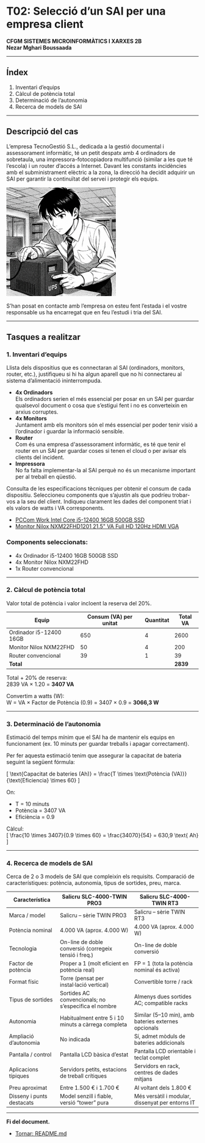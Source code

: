 # T02: Selecció d’un SAI per una empresa client  
**CFGM SISTEMES MICROINFORMÀTICS I XARXES 2B**  
**Nezar Mghari Boussaada**

---

## Índex
1. Inventari d’equips  
2. Càlcul de potència total  
3. Determinació de l’autonomia  
4. Recerca de models de SAI  

---

## Descripció del cas
L’empresa TecnoGestió S.L., dedicada a la gestió documental i assessorament informàtic, té un petit despatx amb 4 ordinadors de sobretaula, una impressora-fotocopiadora multifunció (similar a les que té l’escola) i un router d’accés a Internet. Davant les constants incidències amb el subministrament elèctric a la zona, la direcció ha decidit adquirir un SAI per garantir la continuïtat del servei i protegir els equips.

![Fotico](img/tiosai.png)

S’han posat en contacte amb l’empresa on esteu fent l’estada i el vostre responsable us ha encarregat que en feu l’estudi i tria del SAI.

---

## Tasques a realitzar

### 1. Inventari d’equips
Llista dels dispositius que es connectaran al SAI (ordinadors, monitors, router, etc.), justifiqueu si hi ha algun aparell que no hi connectareu al sistema d’alimentació ininterrompuda.

- **4x Ordinadors**  
  Els ordinadors serien el més essencial per posar en un SAI per guardar qualsevol document o cosa que s’estigui fent i no es converteixin en arxius corruptes.
- **4x Monitors**  
  Juntament amb els monitors són el més essencial per poder tenir visió a l’ordinador i guardar la informació sensible.
- **Router**  
  Com és una empresa d'assessorament informàtic, es té que tenir el router en un SAI per guardar coses si tenen el cloud o per avisar els clients del incident.
- **Impressora**  
  No fa falta implementar-la al SAI perquè no és un mecanisme important per al treball en qüestió.

Consulta de les especificacions tècniques per obtenir el consum de cada dispositiu. Seleccioneu components que s’ajustin als que podríeu trobar-vos a la seu del client. Indiqueu clarament les dades del component triat i els valors de watts i VA corresponents.

- [PCCom Work Intel Core i5-12400 16GB 500GB SSD](https://www.pccomponentes.com/pccom-work-intel-core-i5-12400-16gb-500gb-ssd)  
- [Monitor Nilox NXM22FHD1201 21.5" VA Full HD 120Hz HDMI VGA](https://www.pccomponentes.com/monitor-nilox-nxm22fhd1201-215-va-full-hd-120hz-hdmi-vga-negro)  

### Components seleccionats:
- 4x Ordinador i5-12400 16GB 500GB SSD  
- 4x Monitor Nilox NXM22FHD  
- 1x Router convencional  

---

### 2. Càlcul de potència total
Valor total de potència i valor incloent la reserva del 20%.

| Equip                      | Consum (VA) per unitat | Quantitat | Total VA |
|---------------------------|-----------------------|-----------|----------|
| Ordinador i5-12400 16GB   | 650                   | 4         | 2600     |
| Monitor Nilox NXM22FHD    | 50                    | 4         | 200      |
| Router convencional       | 39                    | 1         | 39       |
| **Total**                 |                       |           | **2839** |

Total + 20% de reserva:  
2839 VA × 1.20 = **3407 VA**

Convertim a watts (W):  
W = VA × Factor de Potència (0.9) = 3407 × 0.9 = **3066,3 W**

---

### 3. Determinació de l’autonomia
Estimació del temps mínim que el SAI ha de mantenir els equips en funcionament (ex. 10 minuts per guardar treballs i apagar correctament).

Per fer aquesta estimació tenim que assegurar la capacitat de bateria seguint la següent fórmula:

\[
\text{Capacitat de bateries (Ah)} = \frac{T \times \text{Potència (VA)}}{\text{Eficiencia} \times 60}
\]

On:  
- T = 10 minuts  
- Potència = 3407 VA  
- Eficiència = 0.9

Càlcul:  
\[
\frac{10 \times 3407}{0.9 \times 60} = \frac{34070}{54} = 630,9 \text{ Ah}
\]

---

### 4. Recerca de models de SAI
Cerca de 2 o 3 models de SAI que compleixin els requisits. Comparació de característiques: potència, autonomia, tipus de sortides, preu, marca.

| Característica           | Salicru SLC-4000-TWIN PRO3                            | Salicru SLC-4000-TWIN RT3                            |
|-------------------------|------------------------------------------------------|-----------------------------------------------------|
| Marca / model           | Salicru – sèrie TWIN PRO3                            | Salicru – sèrie TWIN RT3                            |
| Potència nominal        | 4.000 VA (aprox. 4.000 W)                           | 4.000 VA (aprox. 4.000 W)                           |
| Tecnologia              | On-line de doble conversió (corregeix tensió i freq.) | On-line de doble conversió                           |
| Factor de potència      | Proper a 1 (molt eficient en potència real)          | FP = 1 (tota la potència nominal és activa)          |
| Format físic            | Torre (pensat per instal·lació vertical)             | Convertible torre / rack                              |
| Tipus de sortides       | Sortides AC convencionals; no s’especifica el nombre | Almenys dues sortides AC; compatible racks           |
| Autonomia               | Habitualment entre 5 i 10 minuts a càrrega completa   | Similar (5–10 min), amb bateries externes opcionals  |
| Ampliació d’autonomia   | No indicada                                           | Sí, admet mòduls de bateries addicionals             |
| Pantalla / control      | Pantalla LCD bàsica d’estat                           | Pantalla LCD orientable i teclat complet             |
| Aplicacions típiques    | Servidors petits, estacions de treball crítiques     | Servidors en rack, centres de dades mitjans           |
| Preu aproximat          | Entre 1.500 € i 1.700 €                              | Al voltant dels 1.800 €                               |
| Disseny i punts destacats| Model senzill i fiable, versió “tower” pura          | Més versàtil i modular, dissenyat per entorns IT     |

---

**Fi del document.**

- [Tornar: README.md](README.md)
